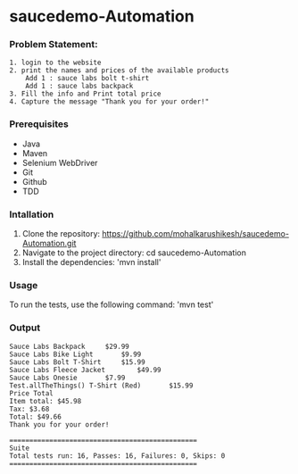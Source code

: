 # saucedemo-Automation 

### Problem Statement:
    1. login to the website
	2. print the names and prices of the available products
		Add 1 : sauce labs bolt t-shirt
		Add 1 : sauce labs backpack
	3. Fill the info and Print total price
	4. Capture the message "Thank you for your order!"

### Prerequisites
- Java
- Maven
- Selenium WebDriver
- Git
- Github
- TDD

### Intallation
1. Clone the repository: https://github.com/mohalkarushikesh/saucedemo-Automation.git
2. Navigate to the project directory: cd saucedemo-Automation 
3. Install the dependencies: 'mvn install'

### Usage
To run the tests, use the following command: 'mvn test'

### Output

```
Sauce Labs Backpack		$29.99
Sauce Labs Bike Light		$9.99
Sauce Labs Bolt T-Shirt		$15.99
Sauce Labs Fleece Jacket		$49.99
Sauce Labs Onesie		$7.99
Test.allTheThings() T-Shirt (Red)		$15.99
Price Total
Item total: $45.98
Tax: $3.68
Total: $49.66
Thank you for your order!

===============================================
Suite
Total tests run: 16, Passes: 16, Failures: 0, Skips: 0
===============================================

```
